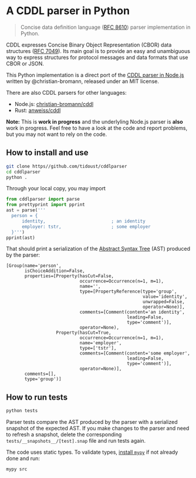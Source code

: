 # A CDDL parser in Python

> Concise data definition language ([RFC 8610](https://tools.ietf.org/html/rfc8610)) parser implementation in Python.

CDDL expresses Concise Binary Object Representation (CBOR) data structures ([RFC 7049](https://tools.ietf.org/html/rfc7049)). Its main goal is to provide an easy and unambiguous way to express structures for protocol messages and data formats that use CBOR or JSON.

This Python implementation is a direct port of the [CDDL parser in Node.js](https://github.com/christian-bromann/cddl) written by @christian-bromann, released under an MIT license.

There are also CDDL parsers for other languages:
- Node.js: [christian-bromann/cddl](https://github.com/christian-bromann/cddl)
- Rust: [anweiss/cddl](https://github.com/anweiss/cddl)

__Note:__ This is __work in progress__ and the underlyling Node.js parser is __also__ work in progress. Feel free to have a look at the code and report problems, but you may not want to rely on the code.

## How to install and use

```bash
git clone https//github.com/tidoust/cddlparser
cd cddlparser
python .
```

Through your local copy, you may import

```python
from cddlparser import parse
from prettyprint import pprint
ast = parse('''
  person = {
      identity,                         ; an identity
      employer: tstr,                   ; some employer
  }''')
pprint(ast)
```

That should print a serialization of the [Abstract Syntax Tree](https://en.wikipedia.org/wiki/Abstract_syntax_tree) (AST) produced by the parser:

```
[Group(name='person',
       isChoiceAddition=False,
       properties=[Property(hasCut=False,
                            occurrence=Occurrence(n=1, m=1),
                            name='',
                            type=[PropertyReference(type='group',
                                                    value='identity',
                                                    unwrapped=False,
                                                    operator=None)],
                            comments=[Comment(content='an identity',
                                              leading=False,
                                              type='comment')],
                            operator=None),
                   Property(hasCut=True,
                            occurrence=Occurrence(n=1, m=1),
                            name='employer',
                            type=['tstr'],
                            comments=[Comment(content='some employer',
                                              leading=False,
                                              type='comment')],
                            operator=None)],
       comments=[],
       type='group')]
```


## How to run tests

```bash
python tests
```

Parser tests compare the AST produced by the parser with a serialized snapshot of the expected AST. If you make changes to the parser and need to refresh a snapshot, delete the corresponding `tests/__snapshots__/[test].snap` file and run tests again.

The code uses static types. To validate types, [install `mypy`](https://mypy.readthedocs.io/en/stable/getting_started.html#installing-and-running-mypy) if not already done and run:

```bash
mypy src
```
